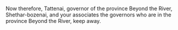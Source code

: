 Now therefore, Tattenai, governor of the province Beyond the River, Shethar-bozenai, and your associates the governors who are in the province Beyond the River, keep away.
